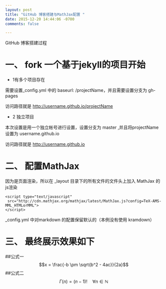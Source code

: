 ```yaml
---
layout: post
title: "GitHub 博客搭建与MathJax配置 "
date: 2015-12-20 14:44:06 -0700
comments: false

---
```

 
 
GitHub  博客搭建过程



# 一、 fork 一个基于jekyll的项目开始

+ 1有多个项目存在

需要设置_config.yml  中的 baseurl: /projectName，并且需要设置分支为 gh-pages

访问路径就是 http://username.github.io/projectName

+ 2 独立项目 

本次设置是用一个独立帐号进行设置，设置分支为 master ,并且将projectName设置为 username.github.io

访问路径就是 http://username.github.io



# 二、 配置MathJax 

因为是页面渲染，所以在 _layout 目录下的所有文件的文件头上加入  MathJax 的js渲染

```
<script type="text/javascript"
 src="http://cdn.mathjax.org/mathjax/latest/MathJax.js?config=TeX-AMS-MML_HTMLorMML">
</script>

```

_config.yml 中对markdown 的配置保留默认的（本例没有使用 kramdown）

#  三、 最终展示效果如下



##公式一
$$x = \frac{-b \pm \sqrt{b^2 - 4ac}}{2a}$$
##公式二
$$\Gamma(n) = (n-1)!\quad\forall n\in\mathbb N$$

